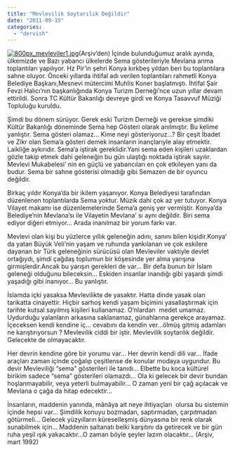 ```yaml
---
title: "Mevlevilik Soytarılık Değildir"
date: "2011-09-15"
categories: 
  - "dervish"
---
```


[![800px_mevleviler1.jpg](/uploads/2011/09/800px_mevleviler1.jpg)](/uploads/2011/09/800px_mevleviler1.jpg "800px_mevleviler1.jpg")(Arşiv’den) İçinde bulunduğumuz aralık ayında, ülkemizde ve Bazı yabancı ülkelerde Sema gösterileriyle Mevlana anma toplantıları yapılıyor. Hz Pir’in şehri Konya kırkbeş yıldan beri bu toplantılara sahne oluyor. Önceki yıllarda ihtifal adı verilen toplantıları rahmetli Konya Belediye Başkanı,Mesnevi mütercimi Muhlis Koner başlatmıştı. İhtifal Şair Fevzi Halıcı’nın başkanlığında Konya Turizm Derneği’nce uzun yıllar devam ettirildi. Sonra TC Kültür Bakanlığı devreye girdi ve Konya Tasavvuf Müziği Topluluğu kuruldu.

Şimdi bu dönem sürüyor. Gerek eski Turizm Derneği ve gerekse şimdiki Kültür Bakanlığı döneminde Sema hep Gösteri olarak anılmıştır. Bu kelime yanlıştır. Sema gösteri olamaz... Kime neyi gösteriyoruz...? Bir çeşit İbadet ve Zikr olan Sema’a gösteri demek insanların inançlarıyle alay etmektir. Laikliğe aykırıdır. Sema’a iştirak gereklidir.Yani sema eden kişileri uzaklardan gözle takip etmek dahi geleneğin bu gün ulaştığı noktada iştirak sayılır. Mevlevi Mukabelesi’ nin en güçlü ve yabancıları en çok etkileyen yanı da budur. Sema bir sahne gösterisi olmadığı gibi Semazen de bir oyuncu değildir.

Birkaç yıldır Konya’da bir ikilem yaşanıyor. Konya Belediyesi tarafından düzenlenen toplantılarda Sema yoktur. Müzik dahi çok az yer tutuyor. Konya Vilayet makamı ise düzenlemelerinde Sema’a geniş yer vermiştir. Konya’da Belediye’nin Mevlana’sı ile Vilayetin Mevlana’ sı aynı değildir. Biri sema ediyor diğeri etmiyor... Arada inanılmaz bir yorum farkı var.

Mevlevi olan kişi bu yüzlerce yıllık geleneğin adını, sanını bilen kişidir.Konya’ da yatan Büyük Veli’nin yaşam ve ruhunda yankılanan ve çok eskilere dayanan bir Türk geleneğinin sürücüsü olan Mevleviler vaktiyle devlet ortağıydı, şimdi çağdaş toplumun bir köşesinde yer alma yarışına girmişlerdir.Ancak bu yarışın gerekleri de var... Bir defa bunun bir İslam geleneği olduğunu bileceksin... Eskiden insanlar inandığı gibi yaşardı şimdi yaşadığı gibi inanıyor… Bu yanlıştır.

İslamda içki yasaksa Mevlevilikte de yasaktır. Hatta dinde yasak olan tarikatta cinayettir. Hiçbir sarhoş kendi yaşam biçimini yasallaştırmak için tarihte kutsal sayılmış kişileri kullanamaz. O’nlardan  medet umamaz. Uydurduğu yalanların arkasına saklanamaz, günahlarına gerekçe arayamaz. İçeceksen kendi kendine iç... cevabını da kendin ver...ölmüş gitmiş adamları ne karıştırıyorsun ? Mevlevilik ciddi bir iştir. Mevlevilik soytarılık değildir. Gelecekte de olmayacaktır.

Her devrin kendine göre bir yorumu var... Her devrin kendi dili var... İfade araçları zaman içinde çoğalıp çeşitlense de konular modaya uygundur. Bu devir Mevleviliği “sema” gösterileri ile tanıdı... Elbette bu koca kültürel birikim sadece “sema” gösterileri olamazdı... Ola ki gelecek bir devir bundan hoşlanmayabilir, veya yeterli bulmayabilir... O zaman yeni bir çağ açılacak ve Mevlana o çağa da hitap edecektir...

İnsanların, maddenin yanında, mânâya ait neye ihtiyaçları  olursa bu sistemin içinde hepsi var... Şimdilik konuyu bozmadan, saptırmadan, çarpıtmadan götürmeli... Gelecek yüzyılların küreselleşmiş dünyasına bir renk olarak sunabilmek için... Maddenin saltanatı belki karşıtını da getirecek ve bir gün ruha yeşil ışık yakacaktır...O zaman böyle şeyler lazım olacaktır... (Arşiv, mart 1992)
